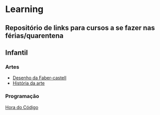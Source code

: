 # Learning

Repositório de links para cursos a se fazer nas férias/quarentena
----

## Infantil

### Artes

- [Desenho da Faber-castell](https://cursos.faber-castell.com.br)
- [História da arte](https://pt.khanacademy.org/humanities/art-history)

### Programação

[Hora do Código](https://pt.khanacademy.org/hourofcode)
